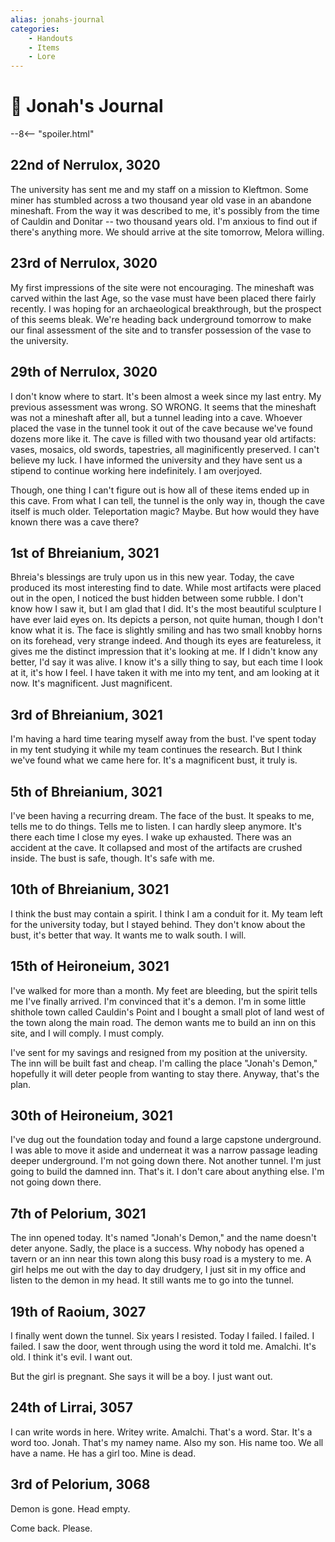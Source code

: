 ```yaml
---
alias: jonahs-journal
categories:
    - Handouts
    - Items
    - Lore
---
```

# 🔐 Jonah's Journal

--8<-- "spoiler.html"

## 22nd of Nerrulox, 3020

The university has sent me and my staff on a mission to Kleftmon. Some miner has stumbled across a two thousand year old vase in an abandone mineshaft. From the way it was described to me, it's possibly from the time of Cauldin and Donitar -- two thousand years old. I'm anxious to find out if there's anything more. We should arrive at the site tomorrow, Melora willing.

## 23rd of Nerrulox, 3020

My first impressions of the site were not encouraging. The mineshaft was carved within the last Age, so the vase must have been placed there fairly recently. I was hoping for an archaeological breakthrough, but the prospect of this seems bleak. We're heading back underground tomorrow to make our final assessment of the site and to transfer possession of the vase to the university.

## 29th of Nerrulox, 3020

I don't know where to start. It's been almost a week since my last entry. My previous assessment was wrong. SO WRONG. It seems that the mineshaft was not a mineshaft after all, but a tunnel leading into a cave. Whoever placed the vase in the tunnel took it out of the cave because we've found dozens more like it. The cave is filled with two thousand year old artifacts: vases, mosaics, old swords, tapestries, all maginificently preserved. I can't believe my luck. I have informed the university and they have sent us a stipend to continue working here indefinitely. I am overjoyed.

Though, one thing I can't figure out is how all of these items ended up in this cave. From what I can tell, the tunnel is the only way in, though the cave itself is much older. Teleportation magic? Maybe. But how would they have known there was a cave there?

## 1st of Bhreianium, 3021

Bhreia's blessings are truly upon us in this new year. Today, the cave produced its most interesting find to date. While most artifacts were placed out in the open, I noticed the bust hidden between some rubble. I don't know how I saw it, but I am glad that I did. It's the most beautiful sculpture I have ever laid eyes on. Its depicts a person, not quite human, though I don't know what it is. The face is slightly smiling and has two small knobby horns on its forehead, very strange indeed. And though its eyes are featureless, it gives me the distinct impression that it's looking at me. If I didn't know any better, I'd say it was alive. I know it's a silly thing to say, but each time I look at it, it's how I feel. I have taken it with me into my tent, and am looking at it now. It's magnificent. Just magnificent.

## 3rd of Bhreianium, 3021

I'm having a hard time tearing myself away from the bust. I've spent today in my tent studying it while my team continues the research. But I think we've found what we came here for. It's a magnificent bust, it truly is.

## 5th of Bhreianium, 3021

I've been having a recurring dream. The face of the bust. It speaks to me, tells me to do things. Tells me to listen. I can hardly sleep anymore. It's there each time I close my eyes. I wake up exhausted. There was an accident at the cave. It collapsed and most of the artifacts are crushed inside. The bust is safe, though. It's safe with me.

## 10th of Bhreianium, 3021

I think the bust may contain a spirit. I think I am a conduit for it. My team left for the university today, but I stayed behind. They don't know about the bust, it's better that way. It wants me to walk south. I will.

## 15th of Heironeium, 3021

I've walked for more than a month. My feet are bleeding, but the spirit tells me I've finally arrived. I'm convinced that it's a demon. I'm in some little shithole town called Cauldin's Point and I bought a small plot of land west of the town along the main road. The demon wants me to build an inn on this site, and I will comply. I must comply.

I've sent for my savings and resigned from my position at the university. The inn will be built fast and cheap. I'm calling the place "Jonah's Demon," hopefully it will deter people from wanting to stay there. Anyway, that's the plan.

## 30th of Heironeium, 3021

I've dug out the foundation today and found a large capstone underground. I was able to move it aside and underneat it was a narrow passage leading deeper underground. I'm not going down there. Not another tunnel. I'm just going to build the damned inn. That's it. I don't care about anything else. I'm not going down there.

## 7th of Pelorium, 3021

The inn opened today. It's named "Jonah's Demon," and the name doesn't deter anyone. Sadly, the place is a success. Why nobody has opened a tavern or an inn near this town along this busy road is a mystery to me. A girl helps me out with the day to day drudgery, I just sit in my office and listen to the demon in my head. It still wants me to go into the tunnel.

## 19th of Raoium, 3027

I finally went down the tunnel. Six years I resisted. Today I failed. I failed. I failed. I saw the door, went through using the word it told me. Amalchi. It's old. I think it's evil. I want out.

But the girl is pregnant. She says it will be a boy. I just want out.

## 24th of Lirrai, 3057

I can write words in here. Writey write. Amalchi. That's a word. Star. It's a word too. Jonah. That's my namey name. Also my son. His name too. We all have a name. He has a girl too. Mine is dead.

## 3rd of Pelorium, 3068

Demon is gone. Head empty.

Come back. Please.
